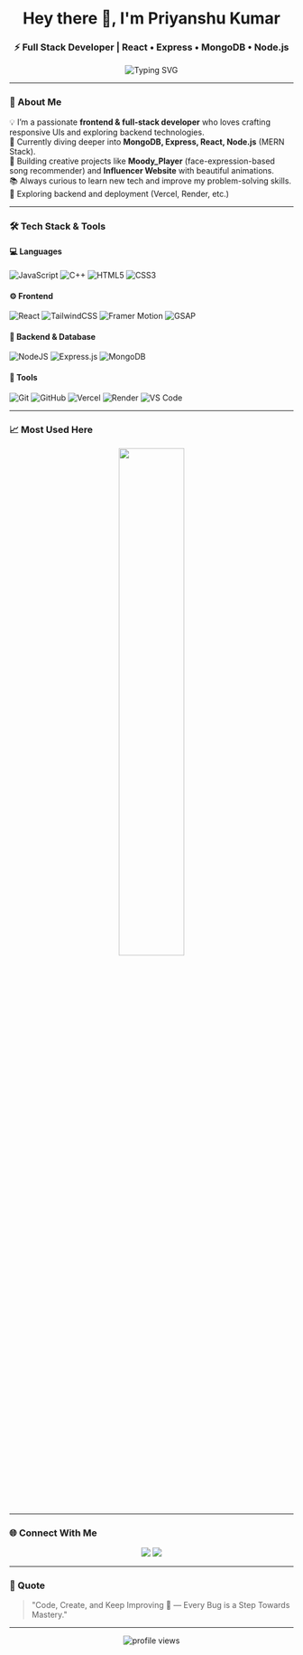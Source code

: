 <!-- 👋 Hi there — I'm Priyanshu Roy -->
<h1 align="center">Hey there 👋, I'm Priyanshu Kumar</h1>
<h3 align="center">⚡ Full Stack Developer | React • Express • MongoDB • Node.js</h3>

<!-- Typing SVG -->
<p align="center">
  <img src="https://readme-typing-svg.herokuapp.com?font=Fira+Code&size=22&duration=3000&pause=1000&color=00FFFF&center=true&vCenter=true&width=480&lines=Passionate+Frontend+Developer;MERN+Stack+Learner;Data+Stracture+And+Algorithm+Learner" alt="Typing SVG" />
</p>

---

### 🧠 About Me
💡 I’m a passionate **frontend & full-stack developer** who loves crafting responsive UIs and exploring backend technologies.  
🚀 Currently diving deeper into **MongoDB, Express, React, Node.js** (MERN Stack).  
🎯 Building creative projects like **Moody_Player** (face-expression-based song recommender) and **Influencer Website** with beautiful animations.  
📚 Always curious to learn new tech and improve my problem-solving skills.  
🌱 Exploring backend and deployment (Vercel, Render, etc.)

---

### 🛠️ Tech Stack & Tools

#### 💻 Languages
![JavaScript](https://img.shields.io/badge/JavaScript-FFD700?style=for-the-badge&logo=javascript&logoColor=000)
![C++](https://img.shields.io/badge/C++-00599C?style=for-the-badge&logo=cplusplus&logoColor=white)
![HTML5](https://img.shields.io/badge/HTML5-E34F26?style=for-the-badge&logo=html5&logoColor=white)
![CSS3](https://img.shields.io/badge/CSS3-1572B6?style=for-the-badge&logo=css3&logoColor=white)

#### ⚙️ Frontend
![React](https://img.shields.io/badge/React-61DBFB?style=for-the-badge&logo=react&logoColor=black)
![TailwindCSS](https://img.shields.io/badge/TailwindCSS-38B2AC?style=for-the-badge&logo=tailwind-css&logoColor=white)
![Framer Motion](https://img.shields.io/badge/Framer_Motion-0055FF?style=for-the-badge&logo=framer&logoColor=white)
![GSAP](https://img.shields.io/badge/GSAP-88CE02?style=for-the-badge&logo=greensock&logoColor=black)

#### 🧩 Backend & Database
![NodeJS](https://img.shields.io/badge/Node.js-339933?style=for-the-badge&logo=node.js&logoColor=white)
![Express.js](https://img.shields.io/badge/Express.js-000000?style=for-the-badge&logo=express&logoColor=white)
![MongoDB](https://img.shields.io/badge/MongoDB-4EA94B?style=for-the-badge&logo=mongodb&logoColor=white)

#### 🧰 Tools
![Git](https://img.shields.io/badge/Git-F1502F?style=for-the-badge&logo=git&logoColor=white)
![GitHub](https://img.shields.io/badge/GitHub-181717?style=for-the-badge&logo=github)
![Vercel](https://img.shields.io/badge/Vercel-000000?style=for-the-badge&logo=vercel&logoColor=white)
![Render](https://img.shields.io/badge/Render-46E3B7?style=for-the-badge&logo=render&logoColor=black)
![VS Code](https://img.shields.io/badge/VS_Code-0078D4?style=for-the-badge&logo=visualstudiocode&logoColor=white)

---

### 📈 Most Used Here
<p align="center">
  <img src="https://github-readme-stats.vercel.app/api/top-langs/?username=Priyanshu1283&layout=compact&theme=radical" width="48%"/>
</p>

---

### 🌐 Connect With Me
<p align="center">
  <a href="https://github.com/Priyanshu1283"><img src="https://img.shields.io/badge/GitHub-100000?style=for-the-badge&logo=github&logoColor=white" /></a>
  <a href="https://www.linkedin.com/in/"><img src="https://img.shields.io/badge/LinkedIn-0A66C2?style=for-the-badge&logo=linkedin&logoColor=white" /></a>
</p>

---

### 💬 Quote
> "Code, Create, and Keep Improving 💪 — Every Bug is a Step Towards Mastery."

---

<p align="center">
  <img src="https://komarev.com/ghpvc/?username=Priyanshu1283&label=Profile+Views&color=blueviolet&style=flat" alt="profile views"/>
</p>
